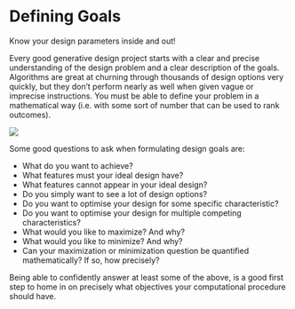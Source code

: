 # Defining Goals

Know your design parameters inside and out!

Every good generative design project starts with a clear and precise understanding of the design problem and a clear description of the goals. Algorithms are great at churning through thousands of design options very quickly, but they don’t perform nearly as well when given vague or imprecise instructions. You must be able to define your problem in a mathematical way \(i.e. with some sort of number that can be used to rank outcomes\).

![](../../.gitbook/assets/definegoals.png)

Some good questions to ask when formulating design goals are:

* What do you want to achieve?  
* What features must your ideal design have? 
* What features cannot appear in your ideal design? 
* Do you simply want to see a lot of design options? 
* Do you want to optimise your design for some specific characteristic? 
* Do you want to optimise your design for multiple competing characteristics? 
* What would you like to maximize? And why? 
* What would you like to minimize? And why? 
* Can your maximization or minimization question be quantified mathematically? If so, how precisely?

Being able to confidently answer at least some of the above, is a good first step to home in on precisely what objectives your computational procedure should have.

